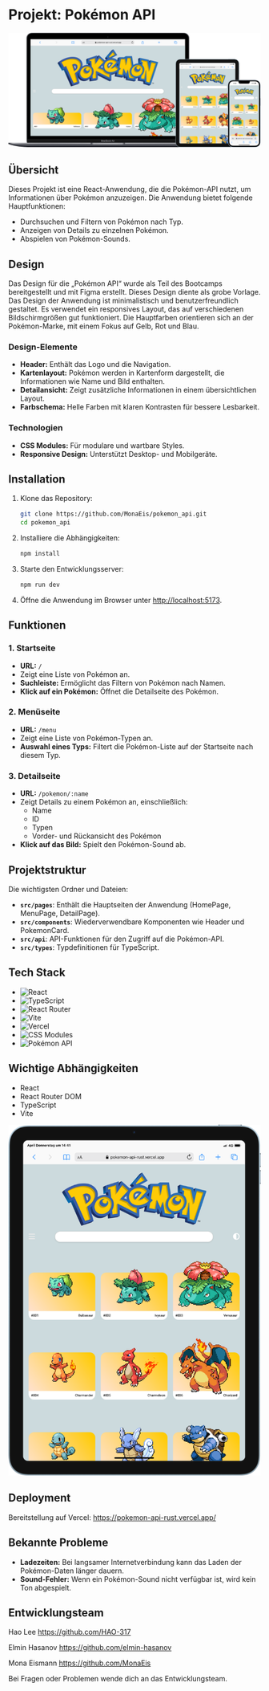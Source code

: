 # Projekt: Pokémon API

![projekt in 3 devices](laptopTabletPhone-pokemon-api.png)

## Übersicht
Dieses Projekt ist eine React-Anwendung, die die Pokémon-API nutzt, um Informationen über Pokémon anzuzeigen. Die Anwendung bietet folgende Hauptfunktionen:
- Durchsuchen und Filtern von Pokémon nach Typ.
- Anzeigen von Details zu einzelnen Pokémon.
- Abspielen von Pokémon-Sounds.
## Design
Das Design für die „Pokémon API“ wurde als Teil des Bootcamps bereitgestellt und mit Figma erstellt. Dieses Design diente als grobe Vorlage.
Das Design der Anwendung ist minimalistisch und benutzerfreundlich gestaltet. Es verwendet ein responsives Layout, das auf verschiedenen Bildschirmgrößen gut funktioniert. Die Hauptfarben orientieren sich an der Pokémon-Marke, mit einem Fokus auf Gelb, Rot und Blau. 

### Design-Elemente
- **Header:** Enthält das Logo und die Navigation.
- **Kartenlayout:** Pokémon werden in Kartenform dargestellt, die Informationen wie Name und Bild enthalten.
- **Detailansicht:** Zeigt zusätzliche Informationen in einem übersichtlichen Layout.
- **Farbschema:** Helle Farben mit klaren Kontrasten für bessere Lesbarkeit.

### Technologien
- **CSS Modules:** Für modulare und wartbare Styles.
- **Responsive Design:** Unterstützt Desktop- und Mobilgeräte.


## Installation
1. Klone das Repository:
    ```bash
    git clone https://github.com/MonaEis/pokemon_api.git
    cd pokemon_api
    ```

2. Installiere die Abhängigkeiten:
    ```bash
    npm install
    ```

3. Starte den Entwicklungsserver:
    ```bash
    npm run dev
    ```

4. Öffne die Anwendung im Browser unter [http://localhost:5173](http://localhost:5173).

## Funktionen
### 1. Startseite
- **URL:** `/`
- Zeigt eine Liste von Pokémon an.
- **Suchleiste:** Ermöglicht das Filtern von Pokémon nach Namen.
- **Klick auf ein Pokémon:** Öffnet die Detailseite des Pokémon.

### 2. Menüseite
- **URL:** `/menu`
- Zeigt eine Liste von Pokémon-Typen an.
- **Auswahl eines Typs:** Filtert die Pokémon-Liste auf der Startseite nach diesem Typ.

### 3. Detailseite
- **URL:** `/pokemon/:name`
- Zeigt Details zu einem Pokémon an, einschließlich:
  - Name
  - ID
  - Typen
  - Vorder- und Rückansicht des Pokémon
- **Klick auf das Bild:** Spielt den Pokémon-Sound ab.



## Projektstruktur
Die wichtigsten Ordner und Dateien:
- **`src/pages`**: Enthält die Hauptseiten der Anwendung (HomePage, MenuPage, DetailPage).
- **`src/components`**: Wiederverwendbare Komponenten wie Header und PokemonCard.
- **`src/api`**: API-Funktionen für den Zugriff auf die Pokémon-API.
- **`src/types`**: Typdefinitionen für TypeScript.

## Tech Stack
- ![React](https://img.shields.io/badge/-React-61DAFB?logo=react&logoColor=white&style=flat-square)
- ![TypeScript](https://img.shields.io/badge/-TypeScript-007ACC?logo=typescript&logoColor=white&style=flat-square)
- ![React Router](https://img.shields.io/badge/-React%20Router-CA4245?logo=react-router&logoColor=white&style=flat-square)
- ![Vite](https://img.shields.io/badge/-Vite-646CFF?logo=vite&logoColor=white&style=flat-square)
- ![Vercel](https://img.shields.io/badge/-Vercel-000000?logo=vercel&logoColor=white&style=flat-square)
- ![CSS Modules](https://img.shields.io/badge/-CSS%20Modules-1572B6?logo=css3&logoColor=white&style=flat-square)
- ![Pokémon API](https://img.shields.io/badge/-Pokémon%20API-FFCB05?logo=pokemon&logoColor=white&style=flat-square)

## Wichtige Abhängigkeiten
- React
- React Router DOM
- TypeScript
- Vite

![project in tablet](iPad-Air-4-pokemon-api-rust.vercel.app.png)


## Deployment
Bereitstellung auf Vercel:
https://pokemon-api-rust.vercel.app/

## Bekannte Probleme
- **Ladezeiten:** Bei langsamer Internetverbindung kann das Laden der Pokémon-Daten länger dauern.
- **Sound-Fehler:** Wenn ein Pokémon-Sound nicht verfügbar ist, wird kein Ton abgespielt.

## Entwicklungsteam
Hao Lee
https://github.com/HAO-317

Elmin Hasanov
https://github.com/elmin-hasanov

Mona Eismann
https://github.com/MonaEis


Bei Fragen oder Problemen wende dich an das Entwicklungsteam.